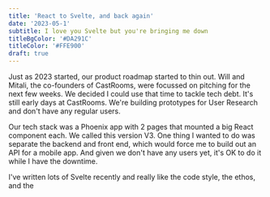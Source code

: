 ```yaml
---
title: 'React to Svelte, and back again'
date: '2023-05-1'
subtitle: I love you Svelte but you're bringing me down
titleBgColor: '#DA291C'
titleColor: '#FFE900'
draft: true
---
```


Just as 2023 started, our product roadmap started to thin out. Will and Mitali, the co-founders of CastRooms, were focussed on pitching for the next few weeks. We decided I could use that time to tackle tech debt. It's still early days at CastRooms. We're building prototypes for User Research and don't have any regular users.

Our tech stack was a Phoenix app with 2 pages that mounted a big React component each. We called this version V3. One thing I wanted to do was separate the backend and front end, which would force me to build out an API for a mobile app. And given we don't have any users yet, it's OK to do it while I have the downtime.

I've written lots of Svelte recently and really like the code style, the ethos, and the

